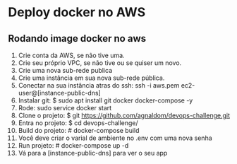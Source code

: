 # Deploy docker no AWS

## Rodando image docker no aws
1. Crie conta da AWS, se não tive uma. 
2. Crie seu próprio VPC, se não tive ou se quiser um novo.
3. Crie uma nova sub-rede publica
4. Crie uma instância em sua nova sub-rede pública.
5. Conectar na sua instância atras do ssh: ssh -i aws.pem ec2-user@[instance-public-dns]
6. Instalar git: $ sudo apt install git  docker docker-compose -y
7. Rode: sudo service docker start
8. Clone o projeto: $ git https://github.com/agnaldom/devops-challenge.git 
9. Entra no projeto: $ cd devops-challenge/
10. Build do projeto: 	# docker-compose build
11. Você deve criar o varial de ambiente no .env com uma nova senha
12. Run projeto: # docker-compose up -d
13. Vá para a [instance-public-dns] para ver o seu app

